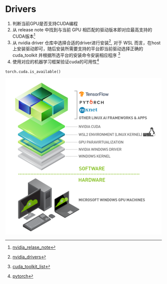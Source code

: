 # Drivers

1. 判断当前GPU是否支持CUDA编程
2. 从 release note 中找到与当前 GPU 相匹配的驱动版本即对应最高支持的CUDA版本[^1]
3. 从 nvidia driver 仓库中选择合适的driver进行安装[^2], 对于 WSL 而言，在host上安装驱动即可，随后安装所需要支持的平台即当前驱动选择正确的 cuda_toolkit 并根据所选平台的安装命令安装相应程序 [^3]
4. 使用对应的机器学习框架验证cuda的可用性[^4]

```python
torch.cuda.is_available()
```

![nvidia_arch](./img/image.png)

[^1]: [nvidia_relase_note](https://docs.nvidia.com/cuda/cuda-toolkit-release-notes/index.html)
[^2]: [nvidia_drivers](https://www.nvidia.com/Download/index.aspx)
[^3]: [cuda_toolkit_list](https://developer.nvidia.com/cuda-toolkit-archive)
[^4]: [pytorch](https://pytorch.org/get-started/locally/)
[^5]: [cuda_on_wsl](https://docs.nvidia.com/cuda/wsl-user-guide/index.html)

